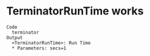 # TerminatorRunTime works

    Code
      terminator
    Output
      <TerminatorRunTime>: Run Time
      * Parameters: secs=1

